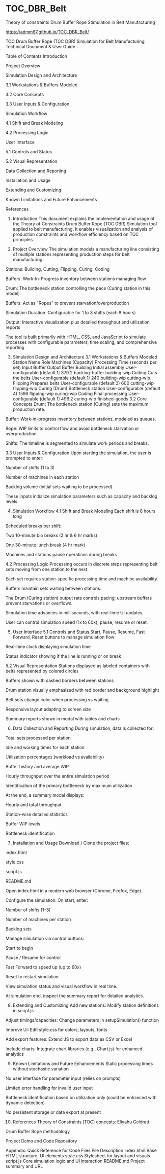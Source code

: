 # TOC_DBR_Belt
Theory of constraints Drum Buffer Rope Stimulation in Belt Manufacturing


https://admm67.github.io/TOC_DBR_Belt/

TOC Drum Buffer Rope (TOC DBR) Simulation for Belt Manufacturing
Technical Document & User Guide

Table of Contents
Introduction

Project Overview

Simulation Design and Architecture

3.1 Workstations & Buffers Modeled

3.2 Core Concepts

3.3 User Inputs & Configuration

Simulation Workflow

4.1 Shift and Break Modeling

4.2 Processing Logic

User Interface

5.1 Controls and Status

5.2 Visual Representation

Data Collection and Reporting

Installation and Usage

Extending and Customizing

Known Limitations and Future Enhancements

References

1. Introduction
This document explains the implementation and usage of the Theory of Constraints Drum Buffer Rope (TOC DBR) Simulation tool applied to belt manufacturing. It enables visualization and analysis of production constraints and workflow efficiency based on TOC principles.

2. Project Overview
The simulation models a manufacturing line consisting of multiple stations representing production steps for belt manufacturing:

Stations: Building, Cutting, Flipping, Curing, Coding

Buffers: Work-In-Progress inventory between stations managing flow

Drum: The bottleneck station controlling the pace (Curing station in this model)

Buffers: Act as "Ropes" to prevent starvation/overproduction

Simulation Duration: Configurable for 1 to 3 shifts (each 8 hours)

Output: Interactive visualization plus detailed throughput and utilization reports

The tool is built primarily with HTML, CSS, and JavaScript to simulate processes with configurable parameters, time scaling, and comprehensive reporting.

3. Simulation Design and Architecture
3.1 Workstations & Buffers Modeled
Station Name	Role	Machines (Capacity)	Processing Time (seconds per set)	Input Buffer	Output Buffer
Building	Initial assembly	User-configurable (default 1)	379.2	backlog-buffer	building-wip
Cutting	Cuts the belts	User-configurable (default 1)	240	building-wip	cutting-wip
Flipping	Prepares belts	User-configurable (default 2)	600	cutting-wip	flipping-wip
Curing (Drum)	Bottleneck station	User-configurable (default 4)	1596	flipping-wip	curing-wip
Coding	Final processing	User-configurable (default 1)	496.2	curing-wip	finished-goods
3.2 Core Concepts
Drum: The bottleneck station (Curing) sets the maximum production rate.

Buffer: Work-in-progress inventory between stations, modeled as queues.

Rope: WIP limits to control flow and avoid bottleneck starvation or overproduction.

Shifts: The timeline is segmented to simulate work periods and breaks.

3.3 User Inputs & Configuration
Upon starting the simulation, the user is prompted to enter:

Number of shifts (1 to 3)

Number of machines in each station

Backlog volume (initial sets waiting to be processed)

These inputs initialize simulation parameters such as capacity and backlog levels.

4. Simulation Workflow
4.1 Shift and Break Modeling
Each shift is 8 hours long

Scheduled breaks per shift:

Two 10-minute bio breaks (2 hr & 6 hr marks)

One 30-minute lunch break (4 hr mark)

Machines and stations pause operations during breaks

4.2 Processing Logic
Processing occurs in discrete steps representing belt sets moving from one station to the next.

Each set requires station-specific processing time and machine availability.

Buffers maintain sets waiting between stations.

The Drum (Curing station) output rate controls pacing; upstream buffers prevent starvations or overflows.

Simulation time advances in milliseconds, with real-time UI updates.

User can control simulation speed (1x to 60x), pause, resume or reset.

5. User Interface
5.1 Controls and Status
Start, Pause, Resume, Fast Forward, Reset buttons to manage simulation flow

Real-time clock displaying simulation time

Status indicator showing if the line is running or on break

5.2 Visual Representation
Stations displayed as labeled containers with belts represented by colored circles

Buffers shown with dashed borders between stations

Drum station visually emphasized with red border and background highlight

Belt sets change color when processing vs waiting

Responsive layout adapting to screen size

Summary reports shown in modal with tables and charts

6. Data Collection and Reporting
During simulation, data is collected for:

Total sets processed per station

Idle and working times for each station

Utilization percentages (workload vs availability)

Buffer history and average WIP

Hourly throughput over the entire simulation period

Identification of the primary bottleneck by maximum utilization

At the end, a summary modal displays:

Hourly and total throughput

Station-wise detailed statistics

Buffer WIP levels

Bottleneck identification

7. Installation and Usage
Download / Clone the project files:

index.html

style.css

script.js

README.md

Open index.html in a modern web browser (Chrome, Firefox, Edge).

Configure the simulation:
On start, enter:

Number of shifts (1–3)

Number of machines per station

Backlog sets

Manage simulation via control buttons:

Start to begin

Pause / Resume for control

Fast Forward to speed up (up to 60x)

Reset to restart simulation

View simulation status and visual workflow in real time.

At simulation end, inspect the summary report for detailed analytics.

8. Extending and Customizing
Add new stations: Modify station definitions in script.js

Adjust timings/capacities: Change parameters in setupSimulation() function

Improve UI: Edit style.css for colors, layouts, fonts

Add export features: Extend JS to export data as CSV or Excel

Include charts: Integrate chart libraries (e.g., Chart.js) for enhanced analytics

9. Known Limitations and Future Enhancements
Static processing times without stochastic variation

No user interface for parameter input (relies on prompts)

Limited error handling for invalid user input

Bottleneck identification based on utilization only (could be enhanced with dynamic detection)

No persistent storage or data export at present

10. References
Theory of Constraints (TOC) concepts: Eliyahu Goldratt

Drum Buffer Rope methodology

Project Demo and Code Repository

Appendix: Quick Reference for Code Files
File	Description
index.html	Base HTML structure, UI elements
style.css	Stylesheet for layout and visuals
script.js	Core simulation logic and UI interaction
README.md	Project summary and URL
